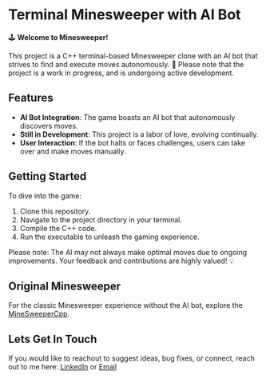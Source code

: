 # Terminal Minesweeper with AI Bot

🕹️ **Welcome to Minesweeper!**

This project is a C++ terminal-based Minesweeper clone with an AI bot that strives to find and execute moves autonomously. 🤖 Please note that the project is a work in progress, and is undergoing active development.

## Features

- **AI Bot Integration**: The game boasts an AI bot that autonomously discovers moves.
- **Still in Development**: This project is a labor of love, evolving continually.
- **User Interaction**: If the bot halts or faces challenges, users can take over and make moves manually.

## Getting Started

To dive into the game:

1. Clone this repository.
2. Navigate to the project directory in your terminal.
3. Compile the C++ code.
4. Run the executable to unleash the gaming experience.

Please note: The AI may not always make optimal moves due to ongoing improvements. Your feedback and contributions are highly valued! 💡

## Original Minesweeper

For the classic Minesweeper experience without the AI bot, explore the [MineSweeperCpp](https://github.com/AndyNichol3/MineSweeperCpp).

## Lets Get In Touch

If you would like to reachout to suggest ideas, bug fixes, or connect, reach out to me here: 
[LinkedIn](https://www.linkedin.com/in/connectandrewnicholson) or [Email](mailto:andrewtodnicholson@gmail.com)



